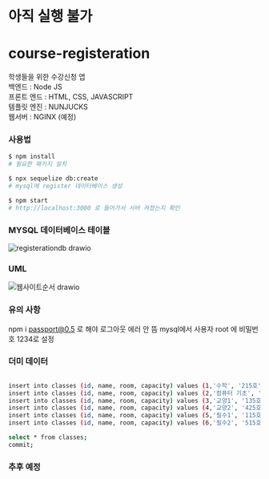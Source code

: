 # 아직 실행 불가

# course-registeration

학생들을 위한 수강신청 앱 <br/>
백엔드 : Node JS <br/>
프론트 엔드 : HTML, CSS, JAVASCRIPT <br/>
템플릿 엔진 : NUNJUCKS <br/>
웹서버 : NGINX (예정) <br/>

### 사용법

```sh
$ npm install
# 필요한 패키지 설치

$ npx sequelize db:create
# mysql에 register 데이터베이스 생성

$ npm start
# http://localhost:3000 로 들어가서 서버 켜졌는지 확인
```

### MYSQL 데이터베이스 테이블

![registerationdb drawio](https://user-images.githubusercontent.com/33505398/198501755-7df48161-a1e8-4ecd-a3de-c7fbacfe15dd.png)

### UML

![웹사이트순서 drawio](https://user-images.githubusercontent.com/33505398/198506735-39b3ef10-939d-4ad4-b7ec-859b1d2ce56b.png)

### 유의 사항

npm i passport@0.5 로 해야 로그아웃 에러 안 뜸
mysql에서 사용자 root 에 비밀번호 1234로 설정

### 더미 데이터
```sh

insert into classes (id, name, room, capacity) values (1,'수학', '215호',40);
insert into classes (id, name, room, capacity) values (2,'컴퓨터 기초', '315호',40);
insert into classes (id, name, room, capacity) values (3,'교양1', '135호',40);
insert into classes (id, name, room, capacity) values (4,'교양2', '425호',40);
insert into classes (id, name, room, capacity) values (5,'필수1', '115호',40);
insert into classes (id, name, room, capacity) values (6,'필수2', '515호',40);

select * from classes;
commit;

```

### 추후 예정


